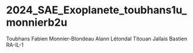 # 2024_SAE_Exoplanete_toubhans1u_monnierb2u
Toubhans Fabien
Monnier-Blondeau Alann
Létondal Titouan
Jallais Bastien
RA-IL-1

